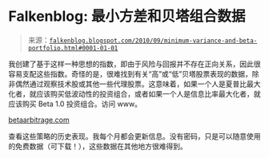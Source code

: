 <!--yml

类别: 未分类

日期: 2024 年 5 月 12 日 21:20:34

-->

# Falkenblog: 最小方差和贝塔组合数据

> 来源：[`falkenblog.blogspot.com/2010/09/minimum-variance-and-beta-portfolio.html#0001-01-01`](http://falkenblog.blogspot.com/2010/09/minimum-variance-and-beta-portfolio.html#0001-01-01)

我创建了基于这样一种思想的指数，即由于风险与回报并不存在正向关系，因此很容易支配这些指数。奇怪的是，很难找到有关“高”或“低”贝塔股票表现的数据，除非偶然通过观察技术股或其他一些代理股票。这意味着，如果一个人是夏普比最大化者，就应该购买低波动性的投资组合，或者如果一个人是信息比率最大化者，就应该购买 Beta 1.0 投资组合。访问 www。

[betaarbitrage.com](http://www.betaarbitrage.com/)

查看这些策略的历史表现。我每个月都会更新信息。没有密码，只是可以随意使用的免费数据（可下载！），这些数据在其他地方很难得到。
